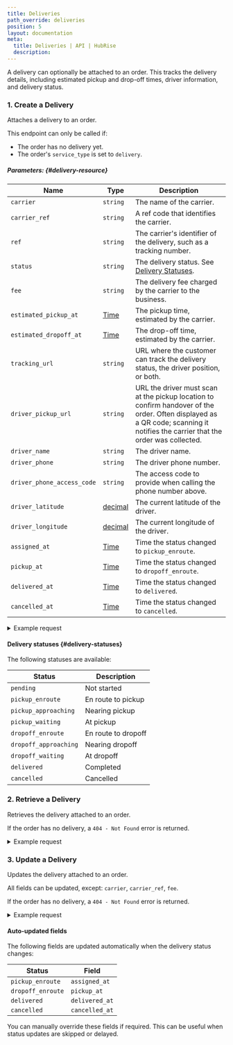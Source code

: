 ```yaml
---
title: Deliveries
path_override: deliveries
position: 5
layout: documentation
meta:
  title: Deliveries | API | HubRise
  description:
---
```


A delivery can optionally be attached to an order. This tracks the delivery details, including estimated pickup and drop-off times, driver information, and delivery status.

### 1. Create a Delivery

Attaches a delivery to an order.

<CallSummaryTable
endpoint="POST /locations/:location_id/orders/:order_id/delivery"
shortEndpoint="POST /location/orders/:order_id/delivery (location only)"
accessLevel="Location, Account"
/>

This endpoint can only be called if:

- The order has no delivery yet.
- The order's `service_type` is set to `delivery`.

##### Parameters: {#delivery-resource}

| Name                                                 | Type                                                       | Description                                                                                                                                                                    |
| ---------------------------------------------------- | ---------------------------------------------------------- | ------------------------------------------------------------------------------------------------------------------------------------------------------------------------------ |
| `carrier`                                            | `string`                                                   | The name of the carrier.                                                                                                                                                       |
| `carrier_ref` <Label type="optional" />              | `string`                                                   | A ref code that identifies the carrier.                                                                                                                                        |
| `ref` <Label type="optional" />                      | `string`                                                   | The carrier's identifier of the delivery, such as a tracking number.                                                                                                           |
| `status`                                             | `string`                                                   | The delivery status. See [Delivery Statuses](#delivery-statuses).                                                                                                              |
| `fee` <Label type="optional" />                      | `string`                                                   | The delivery fee charged by the carrier to the business.                                                                                                                       |
| `estimated_pickup_at` <Label type="optional" />      | [Time](/developers/api/general-concepts#dates-and-times)   | The pickup time, estimated by the carrier.                                                                                                                                     |
| `estimated_dropoff_at` <Label type="optional" />     | [Time](/developers/api/general-concepts#dates-and-times)   | The drop-off time, estimated by the carrier.                                                                                                                                   |
| `tracking_url` <Label type="optional" />             | `string`                                                   | URL where the customer can track the delivery status, the driver position, or both.                                                                                            |
| `driver_pickup_url` <Label type="optional" />        | `string`                                                   | URL the driver must scan at the pickup location to confirm handover of the order. Often displayed as a QR code; scanning it notifies the carrier that the order was collected. |
| `driver_name` <Label type="optional" />              | `string`                                                   | The driver name.                                                                                                                                                               |
| `driver_phone` <Label type="optional" />             | `string`                                                   | The driver phone number.                                                                                                                                                       |
| `driver_phone_access_code` <Label type="optional" /> | `string`                                                   | The access code to provide when calling the phone number above.                                                                                                                |
| `driver_latitude` <Label type="optional" />          | [decimal](/developers/api/general-concepts#decimal-values) | The current latitude of the driver.                                                                                                                                            |
| `driver_longitude` <Label type="optional" />         | [decimal](/developers/api/general-concepts#decimal-values) | The current longitude of the driver.                                                                                                                                           |
| `assigned_at` <Label type="optional" />              | [Time](/developers/api/general-concepts#dates-and-times)   | Time the status changed to `pickup_enroute`.                                                                                                                                   |
| `pickup_at` <Label type="optional" />                | [Time](/developers/api/general-concepts#dates-and-times)   | Time the status changed to `dropoff_enroute`.                                                                                                                                  |
| `delivered_at` <Label type="optional" />             | [Time](/developers/api/general-concepts#dates-and-times)   | Time the status changed to `delivered`.                                                                                                                                        |
| `cancelled_at` <Label type="optional" />             | [Time](/developers/api/general-concepts#dates-and-times)   | Time the status changed to `cancelled`.                                                                                                                                        |

<details>

<summary>Example request</summary>

`POST /location/orders/5dpm9/delivery`

```json
{
  "carrier": "UPS",
  "carrier_ref": "ups",
  "ref": "1Z12345E0291980793",
  "status": "pending",
  "fee": "4.50 EUR",
  "estimated_pickup_at": "2023-01-01T12:00:00+01:00",
  "estimated_dropoff_at": "2023-01-01T12:30:00+01:00",
  "tracking_url": "https://www.ups.com/track/1Z12345E0291980793",
  "driver_pickup_url": "https://driver.ups.com/pickup/1Z12345E0291980793",
  "driver_name": "John",
  "driver_phone": "+33612345678",
  "driver_phone_access_code": "1234",
  "driver_latitude": "48.856614",
  "driver_longitude": "2.3522219"
}
```

</details>

#### Delivery statuses {#delivery-statuses}

The following statuses are available:

| Status                | Description         |
| --------------------- | ------------------- |
| `pending`             | Not started         |
| `pickup_enroute`      | En route to pickup  |
| `pickup_approaching`  | Nearing pickup      |
| `pickup_waiting`      | At pickup           |
| `dropoff_enroute`     | En route to dropoff |
| `dropoff_approaching` | Nearing dropoff     |
| `dropoff_waiting`     | At dropoff          |
| `delivered`           | Completed           |
| `cancelled`           | Cancelled           |

### 2. Retrieve a Delivery

Retrieves the delivery attached to an order.

<CallSummaryTable
endpoint="GET /locations/:location_id/orders/:order_id/delivery"
shortEndpoint="GET /location/orders/:order_id/delivery (location only)"
accessLevel="Location, Account"
/>

If the order has no delivery, a `404 - Not Found` error is returned.

<details>

<summary>Example request</summary>

`GET /location/orders/5dpm9/delivery`

```json
{
  "id": "ez351",
  "order_id": "5dpm9",
  "location_id": "3r4s3-1",
  "carrier": "UPS",
  "carrier_ref": "ups",
  "ref": "1Z12345E0291980793",
  "status": "pickup_waiting",
  "fee": "4.50 EUR",
  "estimated_pickup_at": "2023-01-01T12:17:00+01:00",
  "estimated_dropoff_at": "2023-01-01T12:29:00+01:00",
  "tracking_url": "https://www.ups.com/track?tracknum=1Z12345E0291980793",
  "driver_name": "John",
  "driver_phone": "+33612345678",
  "driver_phone_access_code": "1234",
  "driver_latitude": "48.856702",
  "driver_longitude": "2.35222",
  "assigned_at": "2023-01-01T12:11:03+01:00",
  "pickup_at": null,
  "delivered_at": null,
  "cancelled_at": null
}
```

</details>

### 3. Update a Delivery

Updates the delivery attached to an order.

<CallSummaryTable
endpoint="PATCH /locations/:location_id/orders/:order_id/delivery"
shortEndpoint="PATCH /location/orders/:order_id/delivery (location only)"
accessLevel="Location, Account"
/>

All fields can be updated, except: `carrier`, `carrier_ref`, `fee`.

If the order has no delivery, a `404 - Not Found` error is returned.

<details>

<summary>Example request</summary>

`PATCH /location/orders/5dpm9/delivery`

```json
{
  "driver_latitude": "48.856614",
  "driver_longitude": "2.3522219"
}
```

</details>

#### Auto-updated fields

The following fields are updated automatically when the delivery status changes:

| Status            | Field          |
| ----------------- | -------------- |
| `pickup_enroute`  | `assigned_at`  |
| `dropoff_enroute` | `pickup_at`    |
| `delivered`       | `delivered_at` |
| `cancelled`       | `cancelled_at` |

You can manually override these fields if required. This can be useful when status updates are skipped or delayed.
